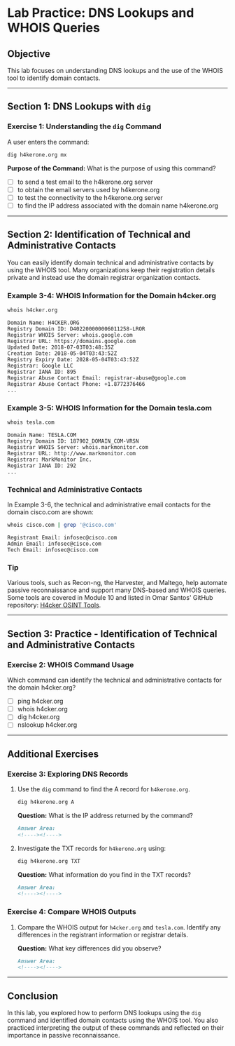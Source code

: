 # Lab Practice: DNS Lookups and WHOIS Queries

## Objective
This lab focuses on understanding DNS lookups and the use of the WHOIS tool to identify domain contacts.

---

## Section 1: DNS Lookups with `dig`

### Exercise 1: Understanding the `dig` Command

A user enters the command:

```bash
dig h4kerone.org mx
```

**Purpose of the Command:**
What is the purpose of using this command?

- [ ] to send a test email to the h4kerone.org server
- [ ] to obtain the email servers used by h4kerone.org
- [ ] to test the connectivity to the h4kerone.org server
- [ ] to find the IP address associated with the domain name h4kerone.org

---

## Section 2: Identification of Technical and Administrative Contacts

You can easily identify domain technical and administrative contacts by using the WHOIS tool. Many organizations keep their registration details private and instead use the domain registrar organization contacts.

### Example 3-4: WHOIS Information for the Domain h4cker.org

```bash
whois h4cker.org
```

```plaintext
Domain Name: H4CKER.ORG
Registry Domain ID: D402200000006011258-LROR
Registrar WHOIS Server: whois.google.com
Registrar URL: https://domains.google.com
Updated Date: 2018-07-03T03:48:35Z
Creation Date: 2018-05-04T03:43:52Z
Registry Expiry Date: 2028-05-04T03:43:52Z
Registrar: Google LLC
Registrar IANA ID: 895
Registrar Abuse Contact Email: registrar-abuse@google.com
Registrar Abuse Contact Phone: +1.8772376466
...
```

### Example 3-5: WHOIS Information for the Domain tesla.com

```bash
whois tesla.com
```

```plaintext
Domain Name: TESLA.COM
Registry Domain ID: 187902_DOMAIN_COM-VRSN
Registrar WHOIS Server: whois.markmonitor.com
Registrar URL: http://www.markmonitor.com
Registrar: MarkMonitor Inc.
Registrar IANA ID: 292
...
```

### Technical and Administrative Contacts

In Example 3-6, the technical and administrative email contacts for the domain cisco.com are shown:

```bash
whois cisco.com | grep '@cisco.com'
```

```plaintext
Registrant Email: infosec@cisco.com
Admin Email: infosec@cisco.com
Tech Email: infosec@cisco.com
```

### Tip
Various tools, such as Recon-ng, the Harvester, and Maltego, help automate passive reconnaissance and support many DNS-based and WHOIS queries. Some tools are covered in Module 10 and listed in Omar Santos' GitHub repository: [H4cker OSINT Tools](https://github.com/The-Art-of-Hacking/h4cker/tree/master/osint).

---

## Section 3: Practice - Identification of Technical and Administrative Contacts

### Exercise 2: WHOIS Command Usage

Which command can identify the technical and administrative contacts for the domain h4cker.org?

- [ ] ping h4cker.org
- [ ] whois h4cker.org
- [ ] dig h4cker.org
- [ ] nslookup h4cker.org

---

## Additional Exercises

### Exercise 3: Exploring DNS Records

1. Use the `dig` command to find the A record for `h4kerone.org`.
   ```bash
   dig h4kerone.org A
   ```

   **Question:** What is the IP address returned by the command?

   ```markdown
   Answer Area:  
   <!----><!---->
   ```

2. Investigate the TXT records for `h4kerone.org` using:
   ```bash
   dig h4kerone.org TXT
   ```

   **Question:** What information do you find in the TXT records?

   ```markdown
   Answer Area:  
   <!----><!---->
   ```

### Exercise 4: Compare WHOIS Outputs

1. Compare the WHOIS output for `h4cker.org` and `tesla.com`. Identify any differences in the registrant information or registrar details.

   **Question:** What key differences did you observe?

   ```markdown
   Answer Area:  
   <!----><!---->
   ```

---

## Conclusion

In this lab, you explored how to perform DNS lookups using the `dig` command and identified domain contacts using the WHOIS tool. You also practiced interpreting the output of these commands and reflected on their importance in passive reconnaissance.

